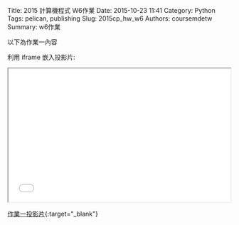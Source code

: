 Title: 2015 計算機程式 W6作業
Date: 2015-10-23 11:41
Category: Python
Tags: pelican, publishing
Slug: 2015cp_hw_w6
Authors: coursemdetw
Summary: w6作業

以下為作業一內容

利用 iframe 嵌入投影片:

<iframe src="40423143_cp_w6_p.html" width="500" height="300"></iframe>

[作業一投影片](40423143_cp_w6_p.html){:target="_blank"}

